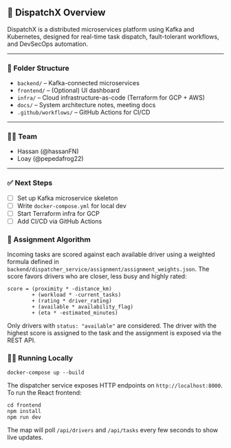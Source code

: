 ## 🚀 DispatchX Overview

DispatchX is a distributed microservices platform using Kafka and Kubernetes, designed for real-time task dispatch, fault-tolerant workflows, and DevSecOps automation.

---

### 📁 Folder Structure

- `backend/` – Kafka-connected microservices
- `frontend/` – (Optional) UI dashboard
- `infra/` – Cloud infrastructure-as-code (Terraform for GCP + AWS)
- `docs/` – System architecture notes, meeting docs
- `.github/workflows/` – GitHub Actions for CI/CD

---

### 👯‍♂️ Team

- Hassan (@hassanFN)
- Loay (@pepedafrog22)

---

### ✅ Next Steps

- [ ] Set up Kafka microservice skeleton
- [ ] Write `docker-compose.yml` for local dev
- [ ] Start Terraform infra for GCP
- [ ] Add CI/CD via GitHub Actions

### 🚦 Assignment Algorithm

Incoming tasks are scored against each available driver using a weighted formula
defined in `backend/dispatcher_service/assignment/assignment_weights.json`.
The score favors drivers who are closer, less busy and highly rated:

```
score = (proximity * -distance_km)
        + (workload * -current_tasks)
        + (rating * driver_rating)
        + (available * availability_flag)
        + (eta * -estimated_minutes)
```

Only drivers with `status: "available"` are considered.  The driver with the
highest score is assigned to the task and the assignment is exposed via the
REST API.

### 🏃‍♂️ Running Locally

```
docker-compose up --build
```

The dispatcher service exposes HTTP endpoints on `http://localhost:8000`.
To run the React frontend:

```
cd frontend
npm install
npm run dev
```

The map will poll `/api/drivers` and `/api/tasks` every few seconds to show live
updates.
